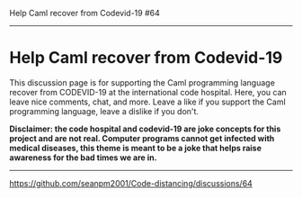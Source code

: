 Help Caml recover from Codevid-19 #64

***

# Help Caml recover from Codevid-19

This discussion page is for supporting the Caml programming language recover from CODEVID-19 at the international code hospital. Here, you can leave nice comments, chat, and more. Leave a like if you support the Caml programming language, leave a dislike if you don't.

**Disclaimer: the code hospital and codevid-19 are joke concepts for this project and are not real. Computer programs cannot get infected with medical diseases, this theme is meant to be a joke that helps raise awareness for the bad times we are in.**

***

https://github.com/seanpm2001/Code-distancing/discussions/64

